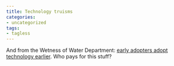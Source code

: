 ```yaml
---
title: Technology truisms
categories:
- uncategorized
tags:
- tagless
---
```


And from the Wetness of Water Department: [early adopters adopt technology earlier][1].  Who pays for this stuff?

   [1]: http://www.pewinternet.org/reports/toc.asp?Report=103

